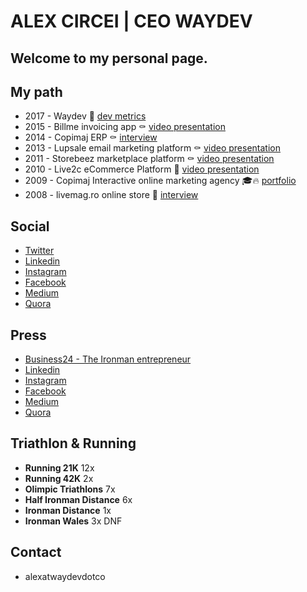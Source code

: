 # ALEX CIRCEI | **CEO** WAYDEV
## Welcome to my personal page. 


## My path

- 2017 - Waydev 🚀 [dev metrics](https://waydev.co)
- 2015 - Billme invoicing app ⚰️  [video presentation](https://www.youtube.com/watch?v=YuSoxkxBpLs)
- 2014 - Copimaj ERP ⚰️  [interview](http://www.businessmagazin.ro/business-hi-tech/it/un-tanar-antreprenor-din-online-spera-sa-dea-lovitura-cu-un-erp-ieftin-13692685)
- 2013 - Lupsale email marketing platform ⚰️  [video presentation](https://www.youtube.com/watch?v=fNHoE-vK5JE)
- 2011 - Storebeez marketplace platform ⚰️  [video presentation](https://vimeo.com/32423369)
- 2010 - Live2c eCommerce Platform 🍾 [video presentation](https://www.youtube.com/watch?v=Hh8CgfFkjPg)
- 2009 - Copimaj Interactive online marketing agency 🎓🔥 [portfolio](http://www.copimaj.com/portofolio/)
- 2008 - livemag.ro online store 🍾  [interview](http://www.capital.ro/ebono-electronics-a-achizitionat-livemagro-152047.html)

## Social

- [Twitter](http://www.twitter.com/alexcircei)
- [Linkedin](http://www.linkedin.com/in/alexcircei)
- [Instagram](https://www.instagram.com/alexcircei/)
- [Facebook](http://www.facebook.com/alexcircei)
- [Medium](https://medium.com/@alexcircei)
- [Quora](https://www.quora.com/profile/Alex-Circei)

## Press

- [Business24 - The Ironman entrepreneur](http://www.business24.ro/companii/manageri/alex-circei-antreprenorul-ironman-calatoresc-prin-prisma-sportului-si-a-afacerii-pe-care-o-conduc-1562048)
- [Linkedin](http://www.linkedin.com/in/alexcircei)
- [Instagram](https://www.instagram.com/alexcircei/)
- [Facebook](http://www.facebook.com/alexcircei)
- [Medium](https://medium.com/@alexcircei)
- [Quora](https://www.quora.com/profile/Alex-Circei)

## Triathlon & Running

- **Running 21K** 12x
- **Running 42K** 2x
- **Olimpic Triathlons** 7x
- **Half Ironman Distance** 6x
- **Ironman Distance** 1x
- **Ironman Wales** 3x DNF


## Contact

- alexatwaydevdotco

